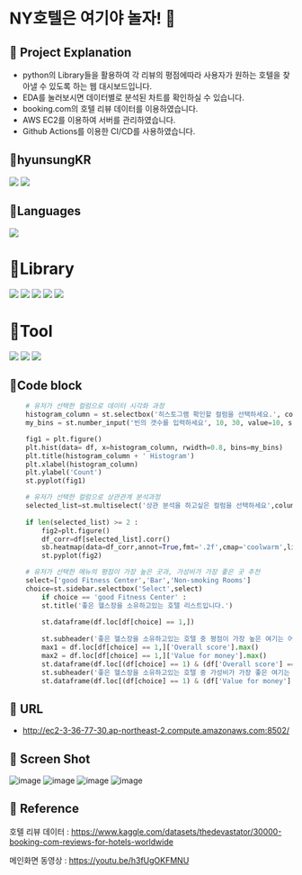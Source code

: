 # NY호텔은 여기야 놀자! 👀
## 📌 Project Explanation 
* python의 Library들을 활용하여 각 리뷰의 평점에따라 사용자가 원하는 호텔을 찾아낼 수 있도록 하는 웹 대시보드입니다.
* EDA를 눌러보시면 데이터별로 분석된 차트를 확인하실 수 있습니다.
* booking.com의 호텔 리뷰 데이터를 이용하였습니다.
* AWS EC2를 이용하여 서버를 관리하였습니다.
* Github Actions를 이용한 CI/CD를 사용하였습니다.


## 📌hyunsungKR
<a href="https://github.com/hyunsungKR/"><img src="https://img.shields.io/badge/GitHub-181717?style=flat-square&logo=GitHub&logoColor=white"/></a> <a href="https://hyunsungstory.tistory.com/"><img src="https://img.shields.io/badge/Tistory-466BB0?style=flat-square&logo=Tistory&logoColor=white"/></a>

## 📌Languages
<img src="https://img.shields.io/badge/Python-3776AB?style=flat-square&logo=Python&logoColor=white"/>



# 📌Library
<img src="https://img.shields.io/badge/NumPy-013243?style=flat-square&logo=NumPy&logoColor=white"/> <img src="https://img.shields.io/badge/pandas-150458?style=flat-square&logo=pandas&logoColor=white"/> <img src="https://img.shields.io/badge/Streamlit-FF4B4B?style=flat-square&logo=Streamlit&logoColor=white"/> <img src="https://img.shields.io/badge/matplotlib.pyplot-40AEF0?style=flat-square&logo=&logoColor=white"/> <img src="https://img.shields.io/badge/Seaborn-006600?style=flat-square&logo=&logoColor=white"/> 

# 📌Tool
<img src="https://img.shields.io/badge/Visual Studio Code-007ACC?style=flat-square&logo=Visual Studio Code&logoColor=white"/> <img src="https://img.shields.io/badge/Anaconda-44A833?style=flat-square&logo=Anaconda&logoColor=white"/> <img src="https://img.shields.io/badge/Amazon AWS-232F3E?style=flat-square&logo=Amazon AWS&logoColor=white"/>

## 📌Code block
```python
    # 유저가 선택한 컬럼으로 데이터 시각화 과정
    histogram_column = st.selectbox('히스토그램 확인할 컬럼을 선택하세요.', column_list)
    my_bins = st.number_input('빈의 갯수를 입력하세요', 10, 30, value=10, step=1)

    fig1 = plt.figure()
    plt.hist(data= df, x=histogram_column, rwidth=0.8, bins=my_bins)
    plt.title(histogram_column + ' Histogram')
    plt.xlabel(histogram_column)
    plt.ylabel('Count')
    st.pyplot(fig1)
```
```python
    # 유저가 선택한 컬럼으로 상관관계 분석과정
    selected_list=st.multiselect('상관 분석을 하고싶은 컬럼을 선택하세요',column_list)
    
    if len(selected_list) >= 2 :
        fig2=plt.figure()
        df_corr=df[selected_list].corr()
        sb.heatmap(data=df_corr,annot=True,fmt='.2f',cmap='coolwarm',linewidths=0.5)
        st.pyplot(fig2)
```
```python
    # 유저가 선택한 메뉴의 평점이 가장 높은 곳과, 가성비가 가장 좋은 곳 추천
    select=['good Fitness Center','Bar','Non-smoking Rooms']
    choice=st.sidebar.selectbox('Select',select)
        if choice == 'good Fitness Center' :
        st.title('좋은 헬스장을 소유하고있는 호텔 리스트입니다.')
        
        st.dataframe(df.loc[df[choice] == 1,])
        
        st.subheader('좋은 헬스장을 소유하고있는 호텔 중 평점이 가장 높은 여기는 어때요?')
        max1 = df.loc[df[choice] == 1,]['Overall score'].max()
        max2 = df.loc[df[choice] == 1,]['Value for money'].max()
        st.dataframe(df.loc[(df[choice] == 1) & (df['Overall score'] == max1),])
        st.subheader('좋은 헬스장을 소유하고있는 호텔 중 가성비가 가장 좋은 여기는 어때요?')
        st.dataframe(df.loc[(df[choice] == 1) & (df['Value for money'] == max2),])
```

## 📌 URL
  - http://ec2-3-36-77-30.ap-northeast-2.compute.amazonaws.com:8502/

## 📌 Screen Shot
![image](https://user-images.githubusercontent.com/120348500/207800332-72945408-0875-4355-9b2f-90450b909d34.png)
![image](https://user-images.githubusercontent.com/120348500/207800402-d3d495ae-9ea0-43de-afa7-552a92081c5f.png)
![image](https://user-images.githubusercontent.com/120348500/207800476-e78001d3-a893-4aeb-b799-1f7d96e44b47.png)
![image](https://user-images.githubusercontent.com/120348500/207800570-490bc326-57f0-46ab-9c0f-ba4700d89767.png)


## 📌 Reference

호텔 리뷰 데이터 : https://www.kaggle.com/datasets/thedevastator/30000-booking-com-reviews-for-hotels-worldwide

메인화면 동영상 : https://youtu.be/h3fUgOKFMNU
